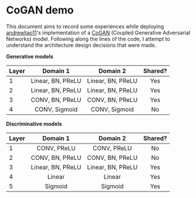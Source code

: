# CoGAN demo

This document aims to record some experiences while deploying [andrewliao11](https://github.com/andrewliao11/CoGAN-tensorflow)'s implementation of a [CoGAN](https://arxiv.org/abs/1606.07536) (Coupled Generative Adversarial Networks) model. Following along the lines of the code, I attempt to understand the architecture design decisions that were made.



**Generative models**

| Layer   | Domain 1      | Domain 2    | Shared?  |
| ------- |:-------------:|:-----------:|:--------:|
| 1       | Linear, BN, PReLU  | Linear, BN, PReLU | Yes |
| 2       | Linear, BN, PReLU  | Linear, BN, PReLU | Yes |
| 3       | CONV, BN, PReLU | CONV, BN, PReLU | Yes |
| 4       | CONV, Sigmoid | CONV, Sigmoid | No  |


**Discriminative models**

| Layer   | Domain 1      | Domain 2    | Shared?  |
| ------- |:-------------:|:-----------:|:--------:|
| 1       | CONV, PReLU  | CONV, PReLU | No |
| 2       | CONV, BN, PReLU  | CONV, BN, PReLU | No |
| 3       | Linear, BN, PReLU | Linear, BN, PReLU | Yes |
| 4       | Linear | Linear | Yes  |
| 5       | Sigmoid | Sigmoid | Yes  |
